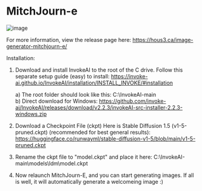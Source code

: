 # MitchJourn-e

![image](https://user-images.githubusercontent.com/13142459/206358812-b98c08d2-b096-4578-a787-fe7ec9513032.png)

For more information, view the release page here: https://hous3.ca/image-generator-mitchjourn-e/

Installation:
1. Download and install InvokeAI to the root of the C drive. Follow this separate setup guide (easy) to install:
https://invoke-ai.github.io/InvokeAI/installation/INSTALL_INVOKE/#installation

      a) The root folder should look like this: C:\InvokeAI-main\
      b) Direct download for Windows: https://github.com/invoke-ai/InvokeAI/releases/download/v2.2.3/invokeAI-src-installer-2.2.3-windows.zip


2. Download a Checkpoint File (ckpt)
Here is Stable Diffusion 1.5 (v1-5-pruned.ckpt) (recommended for best general results):
https://huggingface.co/runwayml/stable-diffusion-v1-5/blob/main/v1-5-pruned.ckpt

3. Rename the ckpt file to "model.ckpt" and place it here:
C:\InvokeAI-main\models\ldm\model.ckpt

4. Now relaunch MitchJourn-E, and you can start generating images.
If all is well, it will automatically generate a welcomeing image :)
